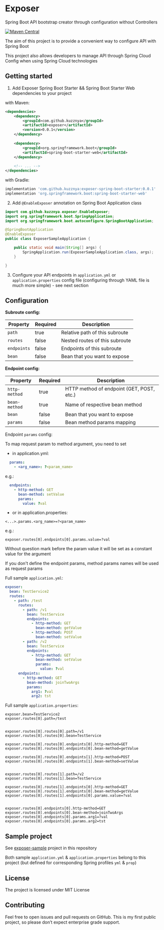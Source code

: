 # Exposer
Spring Boot API bootstrap creator through configuration without Controllers

[![Maven Central](https://img.shields.io/maven-central/v/com.github.kuzznya/exposer-spring-boot-starter.svg?label=Maven%20Central)](https://search.maven.org/search?q=g:%22com.github.kuzznya%22%20AND%20a:%22exposer-spring-boot-starter%22)

The aim of this project is to provide a convenient way to configure API
with Spring Boot

This project also allows developers to manage API through 
Spring Cloud Config when using Spring Cloud technologies

## Getting started

1. Add Exposer Spring Boot Starter && Spring Boot Starter Web dependencies to your project

with Maven:
```xml
<dependencies>
    <dependency>
        <groupId>com.github.kuzznya</groupId>
        <artifactId>exposer</artifactId>
        <version>0.0.1</version>
    </dependency>
    
    <dependency>
        <groupId>org.springframework.boot</groupId>
        <artifactId>spring-boot-starter-web</artifactId>
    </dependency>
    
    <!-- ... -->
</dependencies>
```

with Gradle:
```groovy
implementation 'com.github.kuzznya:exposer-spring-boot-starter:0.0.1'
implementation 'org.springframework.boot:spring-boot-starter-web'
```

2. Add `@EnableExposer` annotation on Spring Boot Application class

```java
import com.github.kuzznya.exposer.EnableExposer;
import org.springframework.boot.SpringApplication;
import org.springframework.boot.autoconfigure.SpringBootApplication;

@SpringBootApplication
@EnableExposer
public class ExposerSampleApplication {

    public static void main(String[] args) {
        SpringApplication.run(ExposerSampleApplication.class, args);
    }

}
```

3. Configure your API endpoints in `application.yml` 
or `application.properties` config file
(configuring through YAML file is much more simple) - see next section

## Configuration

**Subroute config:**

| Property    | Required | Description                    |
|-------------|----------|--------------------------------|
| `path`      | true     | Relative path of this subroute |
| `routes`    | false    | Nested routes of this subroute |
| `endpoints` | false    | Endpoints of this subroute     |
| `bean`      | false    | Bean that you want to expose   |

**Endpoint config:**

| Property      | Required | Description                               |
|---------------|----------|-------------------------------------------|
| `http-method` | true     | HTTP method of endpoint (GET, POST, etc.) |
| `bean-method` | true     | Name of respective bean method            |
| `bean`        | false    | Bean that you want to expose              |
| `params`      | false    | Bean method params mapping                |

Endpoint `params` config:

To map request param to method argument, you need to set

* in application.yml:

```yaml
  params:
    - <arg_name>: ?<param_name>
```

e.g.:
```yaml
  endpoints:
    - http-method: GET
      bean-method: setValue
      params:
        value: ?val
```

* or in application.properties:

```properties
<...>.params.<arg_name>=?<param_name>
```

e.g.:
```properties
exposer.routes[0].endpoints[0].params.value=?val
```


Without question mark before the param value 
it will be set as a constant value for the argument

If you don't define the endpoint params, 
method params names will be used as request params

Full sample `application.yml`:

```yaml
exposer:
  bean: TestService2
  routes:
    - path: /test
      routes:
        - path: /v1
          bean: TestService
          endpoints:
            - http-method: GET
              bean-method: getValue
            - http-method: POST
              bean-method: setValue
        - path: /v2
          bean: TestService
          endpoints:
            - http-method: GET
              bean-method: setValue
              params:
                value: ?val
      endpoints:
        - http-method: GET
          bean-method: joinTwoArgs
          params:
            arg1: ?val
            arg2: tst
```

Full sample `application.properties`:

```properties
exposer.bean=TestService2
exposer.routes[0].path=/test


exposer.routes[0].routes[0].path=/v1
exposer.routes[0].routes[0].bean=TestService

exposer.routes[0].routes[0].endpoints[0].http-method=GET
exposer.routes[0].routes[0].endpoints[0].bean-method=getValue

exposer.routes[0].routes[0].endpoints[1].http-method=POST
exposer.routes[0].routes[0].endpoints[1].bean-method=setValue


exposer.routes[0].routes[1].path=/v2
exposer.routes[0].routes[1].bean=TestService

exposer.routes[0].routes[1].endpoints[0].http-method=GET
exposer.routes[0].routes[1].endpoints[0].bean-method=getValue
exposer.routes[0].routes[1].endpoints[0].params.value=?val


exposer.routes[0].endpoints[0].http-method=GET
exposer.routes[0].endpoints[0].bean-method=joinTwoArgs
exposer.routes[0].endpoints[0].params.arg1=?val
exposer.routes[0].endpoints[0].params.arg2=tst
```

## Sample project

See [exposer-sample](./exposer-sample) project in this repository

Both sample `application.yml` & `application.properties` belong to this project
(but defined for corresponding Spring profiles `yml` & `prop`)

## License

The project is licensed under MIT License

## Contributing

Feel free to open issues and pull requests on GitHub. This is my first public project, 
so please don’t expect enterprise grade support.
